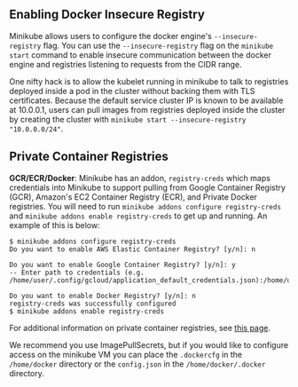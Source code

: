 ## Enabling Docker Insecure Registry

Minikube allows users to configure the docker engine's `--insecure-registry` flag. You can use the `--insecure-registry` flag on the
`minikube start` command to enable insecure communication between the docker engine and registries listening to requests from the CIDR range.

One nifty hack is to allow the kubelet running in minikube to talk to registries deployed inside a pod in the cluster without backing them
with TLS certificates. Because the default service cluster IP is known to be available at 10.0.0.1, users can pull images from registries
deployed inside the cluster by creating the cluster with `minikube start --insecure-registry "10.0.0.0/24"`.

## Private Container Registries
**GCR/ECR/Docker**: Minikube has an addon, `registry-creds` which maps credentials into Minikube to support pulling from Google Container Registry (GCR), Amazon's EC2 Container Registry (ECR), and Private Docker registries.  You will need to run `minikube addons configure registry-creds` and `minikube addons enable registry-creds` to get up and running.  An example of this is below:
```shell
$ minikube addons configure registry-creds
Do you want to enable AWS Elastic Container Registry? [y/n]: n

Do you want to enable Google Container Registry? [y/n]: y
-- Enter path to credentials (e.g. /home/user/.config/gcloud/application_default_credentials.json):/home/user/.config/gcloud/application_default_credentials.json

Do you want to enable Docker Registry? [y/n]: n
registry-creds was successfully configured
$ minikube addons enable registry-creds
```

For additional information on private container registries, see [this page](https://kubernetes.io/docs/tasks/configure-pod-container/pull-image-private-registry/).

We recommend you use ImagePullSecrets, but if you would like to configure access on the minikube VM you can place the `.dockercfg` in the `/home/docker` directory or the `config.json` in the `/home/docker/.docker` directory.